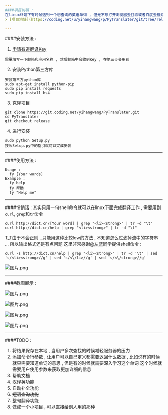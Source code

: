```yaml
---
####项目说明 : 
在linux终端下有时候遇到一个想查询的英语单词 , 但是不想打开浏览器去谷歌或者百度去搜索 , 因此就写了这个基于爬虫的单词翻译工具 , 实现原理很简单 , 基本开发已经完成 ,总共有三个分支 , 分别对应 : 爬虫/BaiduAPI/YoudaoAPI , 感觉在有时候读代码变量命名不太懂的时候还是挺有用的 , 毕竟比打开浏览器去访问翻译网站方便多了
> [项目地址](https://coding.net/u/yihangwang/p/PyTranslater/git/tree/release/) 有兴趣的小伙伴儿咱们可以一起写  : D

---
```

####安装方法 :
1. [申请有道翻译Key](http://fanyi.youdao.com/openapi?path=data-mode)
```
需要填写一下邮箱和应用名称 , 然后邮箱中会收到Key , 在第三步会用到
```
2. 安装Python第三方库
```
安装第三方python库
sudo apt-get install python-pip
sudo pip install requests
sudo pip install bs4
``` 
3. 克隆项目
```
git clone https://git.coding.net/yihangwang/PyTranslater.git
cd PyTranslater
git checkout release
```
4. 进行安装 
```
sudo python Setup.py
按照Setup.py中的指引就可以完成安装
```

---
####使用方法 : 
```
Usage : 
  fy [Your words]
Example : 
  fy help
  fy 帮助
  fy "Help me"
```

---
####悄悄话 : 
其实只用一句shell命令就可以在linux下面完成翻译工作 , 需要用到`curl`, `grep`和`tr`命令
```
curl http://dict.cn/[Your word] | grep "<li><strong>" | tr -d "\t"
curl http://dict.cn/help | grep "<li><strong>" | tr -d "\t"
```
T_T由于不会正则...只能用这种比较low的方法 , 不知道怎么过滤掉流中的字符串 ... 所以输出格式还是有点问题
这里非常感谢[@左蓝](http://www.jianshu.com/users/e213f00c7c35/latest_articles)同学提供shell命令 : 
```
curl -s http://dict.cn/help | grep "<li><strong>" | tr -d '\t' | sed 's/<li><strong>//g' | sed 's/<\/li>//g' | sed 's/<\/strong>//g'
```
![图片.png](http://upload-images.jianshu.io/upload_images/2355077-271f0edb26b25e17.png?imageMogr2/auto-orient/strip%7CimageView2/2/w/1240)

---
####截图展示 : 


![图片.png](http://upload-images.jianshu.io/upload_images/2355077-26cb4d31660ae23c.png?imageMogr2/auto-orient/strip%7CimageView2/2/w/1240)


![图片.png](http://upload-images.jianshu.io/upload_images/2355077-9c0aaf176c4441c2.png?imageMogr2/auto-orient/strip%7CimageView2/2/w/1240)


![图片.png](http://upload-images.jianshu.io/upload_images/2355077-b1a79158330dde7b.png?imageMogr2/auto-orient/strip%7CimageView2/2/w/1240)

![图片.png](http://upload-images.jianshu.io/upload_images/2355077-d8de60ee15ef2348.png?imageMogr2/auto-orient/strip%7CimageView2/2/w/1240)

---
####TODO : 
> 
1. 将结果保存在本地 , 当用户多次查找的时候减轻服务器的压力
2. 添加命令行参数 , 让用户可以自己定义都需要返回什么数据 , 
   比如说有的时候就只需要知道单词的意思 , 但是有的时候就需要深入学习这个单词
   这个时候就需要用户使用参数来获取更加详细的信息
3. 帮助文档
4. ~~汉译英功能~~
5. 自动补全功能
6. ~~短语查询功能~~
7. 整句翻译功能
5. ~~做成一个小项目 , 可以直接给别人用的那种~~
